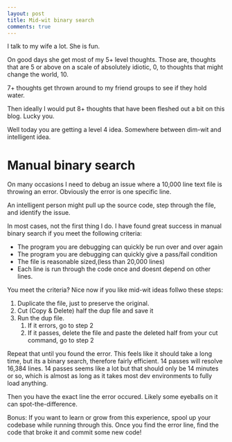 ```yaml
---
layout: post
title: Mid-wit binary search
comments: true
---
```

I talk to my wife a lot. She is fun. 

On good days she get most of my 5+ level thoughts. Those are, thoughts that are 5 or above on a scale of absolutely idiotic, 0, to thoughts that might change the world, 10. 

7+ thoughts get thrown around to my friend groups to see if they hold water. 

Then ideally I would put 8+ thoughts that have been fleshed out a bit on this blog. Lucky you. 

Well today you are getting a level 4 idea. Somewhere between dim-wit and intelligent idea. 

# Manual binary search
On many occasions I need to debug an issue where a 10,000 line text file is throwing an error. Obviously the error is one specific line.

An intelligent person might pull up the source code, step through the file, and identify the issue.

In most cases, not the first thing I do. I have found great success in manual binary search if you meet the following criteria:

 - The program you are debugging can quickly be run over and over again
 - The program you are debugging can quickly give a pass/fail condition
 - The file is reasonable sized,(less than 20,000 lines)
 - Each line is run through the code once and doesnt depend on other lines.

You meet the criteria? Nice now if you like mid-wit ideas follwo these steps:

1. Duplicate the file, just to preserve the original.
2. Cut (Copy & Delete) half the dup file and save it
3. Run the dup file.
	1. If it errors, go to step 2
	2. If it passes, delete the file and paste the deleted half from your cut command, go to step 2
  
Repeat that until you found the error. This feels like it should take a long time, but its a binary search, therefore fairly efficient. 14 passes will resolve 16,384 lines. 14 passes seems like a lot but that should only be 14 minutes or so, which is almost as long as it takes most dev environments to fully load anything. 

Then you have the exact line the error occured. Likely some eyeballs on it can spot-the-difference.

Bonus: If you want to learn or grow from this experience, spool up your codebase while running through this. Once you find the error line, find the code that broke it and commit some new code!
